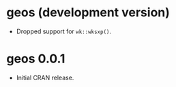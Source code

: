 # geos (development version)

* Dropped support for `wk::wksxp()`.

# geos 0.0.1

* Initial CRAN release.
